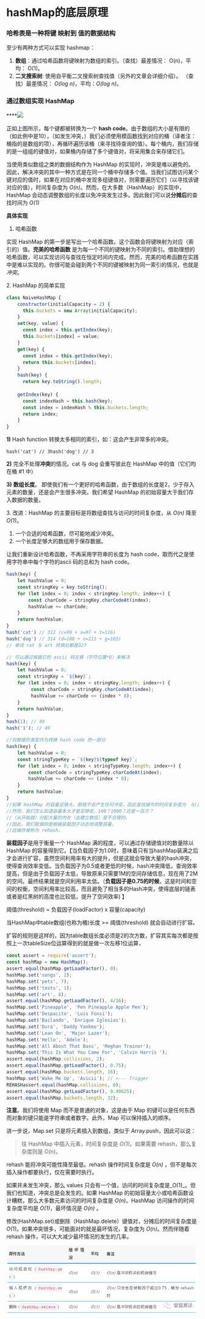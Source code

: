 # hashMap的底层原理

### 哈希表是一种将键 **映射到** 值的数据结构

至少有两种方式可以实现 hashmap：

1. **数组**：通过哈希函数将键映射为数组的索引。（查找）最差情况： O(n)，平均： O(1)。
2. **二叉搜索树**: 使用自平衡二叉搜索树查找值（另外的文章会详细介绍）。 （查找）最差情况： _O(log n)_，平均：_O(log n)_。

### **通过数组实现 HashMap**

****![](https://ask.qcloudimg.com/http-save/yehe-1483919/9eo6v0pcky.jpeg?imageView2/2/w/1620)

正如上图所示，每个键都被转换为一个 **hash code**。由于数组的大小是有限的（如此例中是10），（如发生冲突，）我们必须使用模函数找到对应的桶（译者注：桶指的是数组的项），再循环遍历该桶（来寻找待查询的值）。每个桶内，我们存储的是一组组的键值对，如果桶内存储了多个键值对，将采用集合来存储它们。

&#x20;当使用类似数组之类的数据结构作为 HashMap 的实现时，冲突是难以避免的。因此，解决冲突的其中一种方式是在同一个桶中存储多个值。当我们试图访问某个键对应的值时，如果在对应的桶中发现多组键值对，则需要遍历它们（以寻找该键对应的值），时间复杂度为 _O(n)_。然而，在大多数（HashMap）的实现中， HashMap 会动态调整数组的长度以免冲突发生过多。因此我们可以说**分摊后**的查找时间为 _O(1)_

**具体实现**

1. 哈希函数

实现 HashMap 的第一步是写出一个哈希函数。这个函数会将键映射为对应（索引的）值。**完美的哈希函数** 是为每一个不同的键映射为不同的索引。借助理想的哈希函数，可以实现访问与查找在恒定时间内完成。然而，完美的哈希函数在实践中是难以实现的。你很可能会碰到两个不同的键被映射为同一索引的情况，也就是 _冲突_。

&#x20;  2\. HashMap 的简单实现

```javascript
class NaiveHashMap {
    constructor(initialCapacity = 2) {    
      this.buckets = new Array(initialCapacity);  
    }
    set(key, value) {    
      const index = this.getIndex(key);    
      this.buckets[index] = value;  
    }
    get(key) {    
      const index = this.getIndex(key);    
      return this.buckets[index];  
    }
    hash(key) {    
      return key.toString().length;  
    
    getIndex(key) {    
      const indexHash = this.hash(key);    
      const index = indexHash % this.buckets.length;    
      return index;  
    }
}
```

**1)** Hash function 转换太多相同的索引，如：这会产生非常多的冲突。

```
hash('cat') // 3hash('dog') // 3
```

**2)** 完全不处理**冲突**的情况。cat 与 dog 会重写彼此在 HashMap 中的值（它们均在桶 #1 中）

&#x20;**3)** **数组长度**。 即使我们有一个更好的哈希函数，由于数组的长度是2，少于存入元素的数量，还是会产生很多冲突。我们希望 HashMap 的初始容量大于我们存入数据的数量。

&#x20; 3\. 改进：HashMap 的主要目标是将数组查找与访问的时间复杂度，从 _O(n)_ 降至 _O(1)_。

1. 一个合适的哈希函数，尽可能地减少冲突。
2. 一个长度足够大的数组用于保存数据。

让我们重新设计哈希函数，不再采用字符串的长度为 hash code，取而代之是使用字符串中每个字符的ascii 码的总和为 hash code。

```javascript
hash(key) {  
    let hashValue = 0;  
    const stringKey = key.toString();  
    for (let index = 0; index < stringKey.length; index++) {    
        const charCode = stringKey.charCodeAt(index);    
        hashValue += charCode;  
    }  
    return hashValue;
}
hash('cat') // 312 (c=99 + a=97 + t=116)
hash('dog') // 314 (d=100 + o=111 + g=103)
// 单词 rat 与 art 转换后都是327
```

```javascript
// 可以通过根据它的 ascii 码左移（字符位置*8）来解决
hash(key) {  
    let hashValue = 0;  
    const stringKey = `${key}`;  
    for (let index = 0; index < stringKey.length; index++) {   
         const charCode = stringKey.charCodeAt(index);    
         hashValue += charCode << (index * 8);  
    }  
    return hashValue;
}
hash(1); // 49
hash('1'); // 49
```

```javascript
//将数据的类型作为转换 hash code 的一部分
hash(key) {  
    let hashValue = 0;  
    const stringTypeKey = `${key}${typeof key}`;  
    for (let index = 0; index < stringTypeKey.length; index++) {    
        const charCode = stringTypeKey.charCodeAt(index);    
        hashValue += charCode << (index * 8);  
    }  
    return hashValue;
}
//如果 HashMap 的容量足够大，那就不会产生任何冲突，因此查找操作的时间复杂度为  O(1)。
//然而，我们怎么知道容量多大才是足够呢，100？1000？还是一百万？
//（从开始就）分配大量的内存（去建立数组）是不合理的。
//因此，我们能做的是根据装载因子动态地调整容量。
//这操作被称为 rehash。
```

**装载因子**是用于衡量一个 HashMap 满的程度，可以通过存储键值对的数量除以 HashMap 的容量得到它。【当负载因子为1.0时，意味着只有当hashMap装满之后才会进行扩容，虽然空间利用率有大的提升，但是这就会导致大量的hash冲突，使得查询效率变低。当负载因子为0.5或者更低的时候，hash冲突降低，查询效率提高，但是由于负载因子太低，导致原来只需要1M的空间存储信息，现在用了2M的空间。最终结果就是空间利用率太低。（**负载因子是0.75的时候**，这是时间和空间的权衡，空间利用率比较高，而且避免了相当多的Hash冲突，使得底层的链表或者是红黑树的高度也比较低，提升了空间效率) 】

阈值(threshold) = 负载因子(loadFactor) x 容量(capacity)&#x20;

当HashMap中table数组(也称为桶)长度 >= 阈值(threshold) 就会自动进行扩容。

扩容的规则是这样的，因为table数组长度必须是2的次方数，扩容其实每次都是按照上一次tableSize位运算得到的就是做一次左移1位运算，

```javascript
const assert = require('assert');
const hashMap = new HashMap();
assert.equal(hashMap.getLoadFactor(), 0);
hashMap.set('songs', 2);
hashMap.set('pets', 7);
hashMap.set('tests', 1);
hashMap.set('art', 8);
assert.equal(hashMap.getLoadFactor(), 4/16);
hashMap.set('Pineapple', 'Pen Pineapple Apple Pen');
hashMap.set('Despacito', 'Luis Fonsi');
hashMap.set('Bailando', 'Enrique Iglesias');
hashMap.set('Dura', 'Daddy Yankee');
hashMap.set('Lean On', 'Major Lazer');
hashMap.set('Hello', 'Adele');
hashMap.set('All About That Bass', 'Meghan Trainor');
hashMap.set('This Is What You Came For', 'Calvin Harris ');
assert.equal(hashMap.collisions, 2);
assert.equal(hashMap.getLoadFactor(), 0.75);
assert.equal(hashMap.buckets.length, 16);
hashMap.set('Wake Me Up', 'Avicii'); // <--- Trigger
REHASHassert.equal(hashMap.collisions, 0);
assert.equal(hashMap.getLoadFactor(), 0.40625);
assert.equal(hashMap.buckets.length, 32);
```

**注意**。我们将使用 Map 而不是普通的对象，这是由于 Map 的键可以是任何东西而对象的键只能是字符串或者数字。此外，Map 可以保持插入的顺序。

进一步说，Map.set 只是将元素插入到数组，类似于 Array.push，因此可以说：

> 往 HashMap 中插入元素，时间复杂度是 _O(1)_。如果需要 rehash，那么复杂度则是 _O(n)_。

rehash 能将冲突可能性降至最低。rehash 操作时间复杂度是 _O(n)_ ，但不是每次插入操作都要执行，仅在需要时执行。

&#x20;如果并未发生冲突，那么 values 只会有一个值，访问的时间复杂度是_O(1)_。但我们也知道，冲突总是会发生的。如果 HashMap 的初始容量太小或哈希函数设计糟糕，那么大多数元素访问的时间复杂度是 _O(n)_。HashMap 访问操作的时间复杂度平均是 _O(1)_，最坏情况是 _O(n)_ 。

&#x20;修改(HashMap.set)或删除（HashMap.delete）键值对，分摊后的时间复杂度是 _O(1)_。如果冲突很多，可能面对的就是最坏情况，复杂度为 _O(n)_。然而伴随着 rehash 操作，可以大大减少最坏情况的发生的几率。

![](<../.gitbook/assets/image (10).png>)
